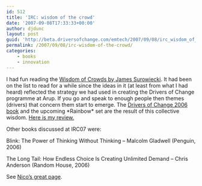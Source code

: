 ```yaml
---
id: 512
title: 'IRC: wisdom of the crowd'
date: '2007-09-08T17:33:33+00:00'
author: djdunc
layout: post
guid: 'http://beta.driversofchange.com/emtech/2007/09/08/irc_wisdom_of_the_crowd/'
permalink: /2007/09/08/irc-wisdom-of-the-crowd/
categories:
    - books
    - innovation
---
```


I had fun reading the [Wisdom of Crowds by James Surowiecki](http://www.librarything.com/work/17697/book/20855814). It had been on the list to read for a while since the ideas in it (at least from what I had heard) reflected the strategy we had used in creating the Drivers of Change programme at Arup. If you go and speak to enough people then themes (drivers) that concern them start to emerge. The [Drivers of Change 2006 book](http://2006.driversofchange.com/) and the upcoming \*Rainbow\* set are the result of this collective wisdom. [Here is my review.](http://www.librarything.com/work/17697/reviews/20855814)

Other books discussed at IRC07 were:

Blink: The Power of Thinking Without Thinking – Malcolm Gladwell (Penguin, 2006)

The Long Tail: How Endless Choice Is Creating Unlimited Demand – Chris Anderson (Random House, 2006)

See [Nico’s great page](http://www.spy.co.uk/InnovationReadingCircle/07/index.html).